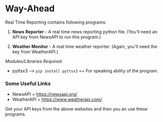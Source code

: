 # Way-Ahead
Real Time Reporting contains following programs:
1. **News Reporter** - A real time news reporting python file. (You'll need an API key from NewsAPI to run this program.)

2. **Weather Monitor** - A real time weather reporter. (Again, you'll need the key from WeatherAPI.)


*Modules/Libraries Required:*
- pyttsx3 --> ```pip install pyttsx3``` == For speaking ability of the program.


### Some Useful Links
- NewsAPI = https://newsapi.org/
- WeatherAPI = https://www.weatherapi.com/

Get your API keys from the above websites and then you an use these programs.
